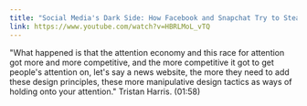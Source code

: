 ```yaml
---
title: "Social Media's Dark Side: How Facebook and Snapchat Try to Steal Our Self-Worth | Tristan Harris - YouTube"
link: https://www.youtube.com/watch?v=HBRLMoL_vTQ
---
```

"What happened is that the attention economy and this race for attention got more and more competitive, and the more competitive it got to get people's attention on, let's say a news website, the more they need to add these design principles, these more manipulative design tactics as ways of holding onto your attention." Tristan Harris. (01:58)